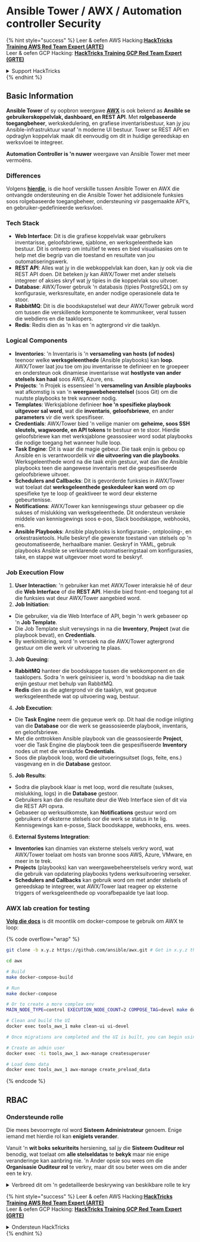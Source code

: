 # Ansible Tower / AWX / Automation controller Security

{% hint style="success" %}
Leer & oefen AWS Hacking:<img src="../.gitbook/assets/image (1).png" alt="" data-size="line">[**HackTricks Training AWS Red Team Expert (ARTE)**](https://training.hacktricks.xyz/courses/arte)<img src="../.gitbook/assets/image (1).png" alt="" data-size="line">\
Leer & oefen GCP Hacking: <img src="../.gitbook/assets/image (2).png" alt="" data-size="line">[**HackTricks Training GCP Red Team Expert (GRTE)**<img src="../.gitbook/assets/image (2).png" alt="" data-size="line">](https://training.hacktricks.xyz/courses/grte)

<details>

<summary>Support HackTricks</summary>

* Kyk na die [**subskripsie planne**](https://github.com/sponsors/carlospolop)!
* **Sluit aan by die** 💬 [**Discord groep**](https://discord.gg/hRep4RUj7f) of die [**telegram groep**](https://t.me/peass) of **volg** ons op **Twitter** 🐦 [**@hacktricks\_live**](https://twitter.com/hacktricks\_live)**.**
* **Deel hacking truuks deur PR's in te dien na die** [**HackTricks**](https://github.com/carlospolop/hacktricks) en [**HackTricks Cloud**](https://github.com/carlospolop/hacktricks-cloud) github repos.

</details>
{% endhint %}

## Basic Information

**Ansible Tower** of sy oopbron weergawe [**AWX**](https://github.com/ansible/awx) is ook bekend as **Ansible se gebruikerskoppelvlak, dashboard, en REST API**. Met **rolgebaseerde toegangbeheer**, werkskedulering, en grafiese inventarisbestuur, kan jy jou Ansible-infrastruktuur vanaf 'n moderne UI bestuur. Tower se REST API en opdraglyn koppelvlak maak dit eenvoudig om dit in huidige gereedskap en werksvloei te integreer.

**Automation Controller is 'n nuwer** weergawe van Ansible Tower met meer vermoëns.

### Differences

Volgens [**hierdie**](https://blog.devops.dev/ansible-tower-vs-awx-under-the-hood-65cfec78db00), is die hoof verskille tussen Ansible Tower en AWX die ontvangde ondersteuning en die Ansible Tower het addisionele funksies soos rolgebaseerde toegangbeheer, ondersteuning vir pasgemaakte API's, en gebruiker-gedefinieerde werksvloei.

### Tech Stack

* **Web Interface**: Dit is die grafiese koppelvlak waar gebruikers inventarisse, geloofsbriewe, sjablone, en werksgeleenthede kan bestuur. Dit is ontwerp om intuïtief te wees en bied visualisasies om te help met die begrip van die toestand en resultate van jou outomatiseringswerk.
* **REST API**: Alles wat jy in die webkoppelvlak kan doen, kan jy ook via die REST API doen. Dit beteken jy kan AWX/Tower met ander stelsels integreer of aksies skryf wat jy tipies in die koppelvlak sou uitvoer.
* **Database**: AWX/Tower gebruik 'n databasis (tipies PostgreSQL) om sy konfigurasie, werksresultate, en ander nodige operasionele data te stoor.
* **RabbitMQ**: Dit is die boodskapstelsel wat deur AWX/Tower gebruik word om tussen die verskillende komponente te kommunikeer, veral tussen die webdiens en die taaklopers.
* **Redis**: Redis dien as 'n kas en 'n agtergrond vir die taaklyn.

### Logical Components

* **Inventories**: 'n Inventaris is 'n **versameling van hosts (of nodes)** teenoor welke **werksgeleenthede** (Ansible playbooks) kan **loop**. AWX/Tower laat jou toe om jou inventarisse te definieer en te groepeer en ondersteun ook dinamiese inventarisse wat **hostlyste van ander stelsels kan haal** soos AWS, Azure, ens.
* **Projects**: 'n Projek is essensieel 'n **versameling van Ansible playbooks** wat afkomstig is van 'n **weergawebeheerstelsel** (soos Git) om die nuutste playbooks te trek wanneer nodig.
* **Templates**: Werksjablone definieer **hoe 'n spesifieke playbook uitgevoer sal word**, wat die **inventaris**, **geloofsbriewe**, en ander **parameters** vir die werk spesifiseer.
* **Credentials**: AWX/Tower bied 'n veilige manier om **geheime, soos SSH sleutels, wagwoorde, en API tokens** te bestuur en te stoor. Hierdie geloofsbriewe kan met werksjablone geassosieer word sodat playbooks die nodige toegang het wanneer hulle loop.
* **Task Engine**: Dit is waar die magie gebeur. Die taak enjin is gebou op Ansible en is verantwoordelik vir **die uitvoering van die playbooks**. Werksgeleenthede word na die taak enjin gestuur, wat dan die Ansible playbooks teen die aangewese inventaris met die gespesifiseerde geloofsbriewe uitvoer.
* **Schedulers and Callbacks**: Dit is gevorderde funksies in AWX/Tower wat toelaat dat **werksgeleenthede geskeduleer kan word** om op spesifieke tye te loop of geaktiveer te word deur eksterne gebeurtenisse.
* **Notifications**: AWX/Tower kan kennisgewings stuur gebaseer op die sukses of mislukking van werksgeleenthede. Dit ondersteun verskeie middele van kennisgewings soos e-pos, Slack boodskappe, webhooks, ens.
* **Ansible Playbooks**: Ansible playbooks is konfigurasie-, ontplooiing-, en orkestrasietools. Hulle beskryf die gewenste toestand van stelsels op 'n geoutomatiseerde, herhaalbare manier. Geskryf in YAML, gebruik playbooks Ansible se verklarende outomatiseringstaal om konfigurasies, take, en stappe wat uitgevoer moet word te beskryf.

### Job Execution Flow

1. **User Interaction**: 'n gebruiker kan met AWX/Tower interaksie hê of deur die **Web Interface** of die **REST API**. Hierdie bied front-end toegang tot al die funksies wat deur AWX/Tower aangebied word.
2. **Job Initiation**:
* Die gebruiker, via die Web Interface of API, begin 'n werk gebaseer op 'n **Job Template**.
* Die Job Template sluit verwysings in na die **Inventory**, **Project** (wat die playbook bevat), en **Credentials**.
* By werkinitiëring, word 'n versoek na die AWX/Tower agtergrond gestuur om die werk vir uitvoering te plaas.
3. **Job Queuing**:
* **RabbitMQ** hanteer die boodskappe tussen die webkomponent en die taaklopers. Sodra 'n werk geïnisieer is, word 'n boodskap na die taak enjin gestuur met behulp van RabbitMQ.
* **Redis** dien as die agtergrond vir die taaklyn, wat gequeue werksgeleenthede wat op uitvoering wag, bestuur.
4. **Job Execution**:
* Die **Task Engine** neem die gequeue werk op. Dit haal die nodige inligting van die **Database** oor die werk se geassosieerde playbook, inventaris, en geloofsbriewe.
* Met die onttrokken Ansible playbook van die geassosieerde **Project**, voer die Task Engine die playbook teen die gespesifiseerde **Inventory** nodes uit met die verskafde **Credentials**.
* Soos die playbook loop, word die uitvoeringsuitset (logs, feite, ens.) vasgevang en in die **Database** gestoor.
5. **Job Results**:
* Sodra die playbook klaar is met loop, word die resultate (sukses, mislukking, logs) in die **Database** gestoor.
* Gebruikers kan dan die resultate deur die Web Interface sien of dit via die REST API opvra.
* Gebaseer op werksuitkomste, kan **Notifications** gestuur word om gebruikers of eksterne stelsels oor die werk se status in te lig. Kennisgewings kan e-posse, Slack boodskappe, webhooks, ens. wees.
6. **External Systems Integration**:
* **Inventories** kan dinamies van eksterne stelsels verkry word, wat AWX/Tower toelaat om hosts van bronne soos AWS, Azure, VMware, en meer in te trek.
* **Projects** (playbooks) kan van weergawebeheerstelsels verkry word, wat die gebruik van opdatering playbooks tydens werksuitvoering verseker.
* **Schedulers and Callbacks** kan gebruik word om met ander stelsels of gereedskap te integreer, wat AWX/Tower laat reageer op eksterne triggers of werksgeleenthede op voorafbepaalde tye laat loop.

### AWX lab creation for testing

[**Volg die docs**](https://github.com/ansible/awx/blob/devel/tools/docker-compose/README.md) is dit moontlik om docker-compose te gebruik om AWX te loop:

{% code overflow="wrap" %}
```bash
git clone -b x.y.z https://github.com/ansible/awx.git # Get in x.y.z the latest release version

cd awx

# Build
make docker-compose-build

# Run
make docker-compose

# Or to create a more complex env
MAIN_NODE_TYPE=control EXECUTION_NODE_COUNT=2 COMPOSE_TAG=devel make docker-compose

# Clean and build the UI
docker exec tools_awx_1 make clean-ui ui-devel

# Once migrations are completed and the UI is built, you can begin using AWX. The UI can be reached in your browser at https://localhost:8043/#/home, and the API can be found at https://localhost:8043/api/v2.

# Create an admin user
docker exec -ti tools_awx_1 awx-manage createsuperuser

# Load demo data
docker exec tools_awx_1 awx-manage create_preload_data
```
{% endcode %}

## RBAC

### Ondersteunde rolle

Die mees bevoorregte rol word **Sisteem Administrateur** genoem. Enige iemand met hierdie rol kan **enigiets verander**.

Vanuit 'n **wit boks sekuriteits** hersiening, sal jy die **Sisteem Ouditeur rol** benodig, wat toelaat om **alle stelseldatas** te **bekyk** maar nie enige veranderinge kan aanbring nie. 'n Ander opsie sou wees om die **Organisasie Ouditeur rol** te verkry, maar dit sou beter wees om die ander een te kry.

<details>

<summary>Verbreed dit om 'n gedetailleerde beskrywing van beskikbare rolle te kry</summary>

1. **Sisteem Administrateur**:
* Dit is die supergebruiker rol met toestemmings om toegang te verkry en enige hulpbron in die stelsel te verander.
* Hulle kan alle organisasies, spanne, projekte, inventarisse, werksjablone, ens. bestuur.
2. **Sisteem Ouditeur**:
* Gebruikers met hierdie rol kan alle stelseldatas bekijk maar nie enige veranderinge aanbring nie.
* Hierdie rol is ontwerp vir nakoming en toesig.
3. **Organisasie Rolle**:
* **Admin**: Volle beheer oor die organisasie se hulpbronne.
* **Ouditeur**: Slegs lees toegang tot die organisasie se hulpbronne.
* **Lid**: Basiese lidmaatskap in 'n organisasie sonder enige spesifieke toestemmings.
* **Voer uit**: Kan werksjablone binne die organisasie uitvoer.
* **Lees**: Kan die organisasie se hulpbronne bekijk.
4. **Projek Rolle**:
* **Admin**: Kan die projek bestuur en verander.
* **Gebruik**: Kan die projek in 'n werksjabloon gebruik.
* **Opdateer**: Kan die projek opdateer met SCM (bronbeheer).
5. **Inventaris Rolle**:
* **Admin**: Kan die inventaris bestuur en verander.
* **Ad Hoc**: Kan ad hoc opdragte op die inventaris uitvoer.
* **Opdateer**: Kan die inventarisbron opdateer.
* **Gebruik**: Kan die inventaris in 'n werksjabloon gebruik.
* **Lees**: Slegs lees toegang.
6. **Werksjabloon Rolle**:
* **Admin**: Kan die werksjabloon bestuur en verander.
* **Voer uit**: Kan die werk uitvoer.
* **Lees**: Slegs lees toegang.
7. **Geloofsbriewe Rolle**:
* **Admin**: Kan die geloofsbriewe bestuur en verander.
* **Gebruik**: Kan die geloofsbriewe in werksjablone of ander relevante hulpbronne gebruik.
* **Lees**: Slegs lees toegang.
8. **Span Rolle**:
* **Lid**: Deel van die span maar sonder enige spesifieke toestemmings.
* **Admin**: Kan die span se lede en geassosieerde hulpbronne bestuur.
9. **Werkvloei Rolle**:
* **Admin**: Kan die werkvloei bestuur en verander.
* **Voer uit**: Kan die werkvloei uitvoer.
* **Lees**: Slegs lees toegang.

</details>

{% hint style="success" %}
Leer & oefen AWS Hacking:<img src="../.gitbook/assets/image (1).png" alt="" data-size="line">[**HackTricks Training AWS Red Team Expert (ARTE)**](https://training.hacktricks.xyz/courses/arte)<img src="../.gitbook/assets/image (1).png" alt="" data-size="line">\
Leer & oefen GCP Hacking: <img src="../.gitbook/assets/image (2).png" alt="" data-size="line">[**HackTricks Training GCP Red Team Expert (GRTE)**<img src="../.gitbook/assets/image (2).png" alt="" data-size="line">](https://training.hacktricks.xyz/courses/grte)

<details>

<summary>Ondersteun HackTricks</summary>

* Kyk na die [**subskripsie planne**](https://github.com/sponsors/carlospolop)!
* **Sluit aan by die** 💬 [**Discord groep**](https://discord.gg/hRep4RUj7f) of die [**telegram groep**](https://t.me/peass) of **volg** ons op **Twitter** 🐦 [**@hacktricks\_live**](https://twitter.com/hacktricks\_live)**.**
* **Deel hacking truuks deur PRs in te dien na die** [**HackTricks**](https://github.com/carlospolop/hacktricks) en [**HackTricks Cloud**](https://github.com/carlospolop/hacktricks-cloud) github repos.

</details>
{% endhint %}
